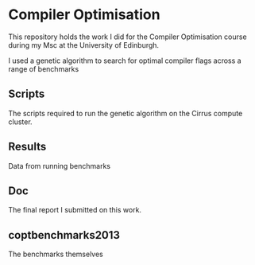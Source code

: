 # Compiler Optimisation

This repository holds the work I did for the Compiler Optimisation course during my Msc at the University of Edinburgh. 

I used a genetic algorithm to search for optimal compiler flags across a range of benchmarks

## Scripts

The scripts required to run the genetic algorithm on the Cirrus compute cluster.

## Results

Data from running benchmarks

## Doc

The final report I submitted on this work.

## coptbenchmarks2013

The benchmarks themselves


